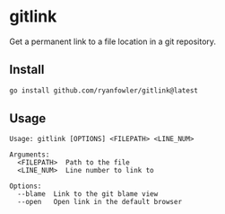 # gitlink

Get a permanent link to a file location in a git repository.

## Install

```sh
go install github.com/ryanfowler/gitlink@latest
```

## Usage

```
Usage: gitlink [OPTIONS] <FILEPATH> <LINE_NUM>

Arguments:
  <FILEPATH>  Path to the file
  <LINE_NUM>  Line number to link to

Options:
  --blame  Link to the git blame view
  --open   Open link in the default browser
```
